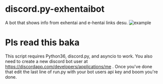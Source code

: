 # discord.py-exhentaibot
A bot that shows info from exhentai and e-hentai links desu.
![example](https://puu.sh/zo3DF/1a7622cd24.png)

# Pls read this baka
This script requires Python36, discord.py, and asyncio to work. You also need to create a new discord bot user at https://discordapp.com/developers/applications/me . Once you've done that edit the last line of run.py with your bot users api key and boom you're done.
